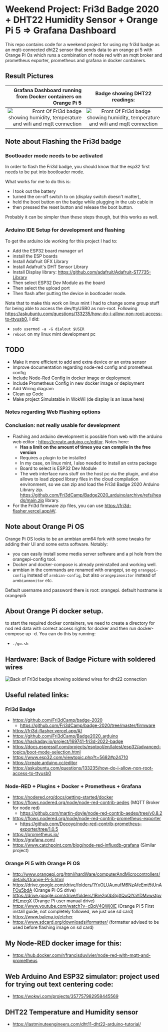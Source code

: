 # Weekend Project: Fri3d Badge 2020 + DHT22 Humidity Sensor + Orange Pi 5 => Grafana Dashboard

This repo contains code for a weekend project for using my fri3d badge as an mqtt-connected dht22 sensor that sends data to an orange pi 5 with Orange Pi Os which runs a combination of node red with an mqtt broker and prometheus exporter, prometheus and grafana in docker containers. 
## Result Pictures 

Grafana Dashboard running from Docker containers on Orange Pi 5 |  Badge showing DHT22 readings:
-------------------------:|:-------------------------:
![Front Of Fri3d badge showing humidity, temperature and wifi and mqtt connection](doc/res/fri3d-dht22-badge-grafana-dashboard-pretty.png) |  ![Front Of Fri3d badge showing humidity, temperature and wifi and mqtt connection](doc/res/fri3d-dht22-badge-front.png)
## Note about Flashing the Fri3d badge
### Bootloader mode needs to be activated
In order to flash the Fri3d badge, you should know that the esp32 first needs to be put into bootloader mode.

What works for me to do this is: 
- I took out the battery
- turned the on-off switch to on (display switch doesn't matter), 
- held the boot button on the badge while plugging in the usb cable in
- then pressed the reset button and release the boot button.

Probably it can be simpler than these steps though, but this works as well.



### Arduino IDE Setup for development and flashing
To get the arduino ide working for this project I had to:
- Add the ESP32 board manager url
- install the ESP boards
- Install Adafruit GFX Library
- Install Adafruit's DHT Sensor Library
- Install Display library: https://github.com/adafruit/Adafruit-ST7735-Library
- Then select ESP32 Dev Module as the board
- Then select the upload port 
- Then flash after putting the device in bootloader mode.

Note that to make this work on linux mint I had to change some group stuff for being able to access the dev/ttyUSB0 as non-root.
Following https://askubuntu.com/questions/133235/how-do-i-allow-non-root-access-to-ttyusb0, I did:
- `sudo usermod -a -G dialout $USER`
- `reboot`
on my linux mint development pc

## TODO
- Make it more efficient to add and extra device or an extra sensor
- Improve documentation regarding node-red config and prometheus config
- Include Node-Red Config in docker image or deployment
- Include Prometheus Config in new docker image or deployment
- Add Wiring diagram
- Clean up Code
- Make project Simulatable in WokWi (de display is an issue here)

### Notes regarding Web Flashing options 
### Conclusion: not really usable for development
- Flashing and arduino development is possible from web with the arduino web editor : https://create.arduino.cc/editor. Notes here:
  - **Has a limit on the amount of times you can compile in the free version**
  - Requires a plugin to be installed
  - In my case, on linux mint, I also needed to install an extra package
  - Board to select is ESP32 Dev Module
  - The web interface runs stuff on the host pc via the plugin, and also allows to load zipped library files in the cloud compilation environment, so we can zip and load the Fri3d Badge 2020 Arduino Library zip. https://github.com/Fri3dCamp/Badge2020_arduino/archive/refs/heads/main.zip library.
- For the Fri3d firmware zip files, you can use https://fri3d-flasher.vercel.app/#/.


## Note about Orange Pi OS
Orange Pi OS looks to be an armbian arm64 fork with some tweaks for adding their UI and some extra software. Notably:
- you can easily install some media server software and a pi hole from the orangepi-config tool.
- Docker and docker-compose is already preinstalled and working well.
- armbian in the commands are renamed with orangepi, so eg `orangepi-config` instead of `armbian-config`, but also `orangepimonitor` instead of `armbianmonitor` etc.

Default username and password there is root: orangepi.
default hostname is orangepi5

## About Orange Pi docker setup.
to start the required docker containers, we need to create a directory for nod red data with correct access rights for docker and then run docker-compose up -d. You can do this by running:
- `./go.sh`

## Hardware: Back of Badge Picture with soldered wires
![Back of Fri3d badge showing soldered wires for dht22 connection](doc/res/fri3d-dht22-badge-back.png)
## Useful related links:
### Fri3d Badge
- https://github.com/Fri3dCamp/badge-2020
  - https://github.com/Fri3dCamp/badge-2020/tree/master/firmware
- https://fri3d-flasher.vercel.app/#/
- https://github.com/Fri3dCamp/Badge2020_arduino
- https://hackaday.io/project/169741-fri3d-2022-badge
- https://docs.espressif.com/projects/esptool/en/latest/esp32/advanced-topics/boot-mode-selection.html
- https://www.esp32.com/viewtopic.php?t=5682#p24710
- https://create.arduino.cc/editor
- https://askubuntu.com/questions/133235/how-do-i-allow-non-root-access-to-ttyusb0

### Node-RED + Plugins + Docker + Prometheus + Grafana
- https://nodered.org/docs/getting-started/docker
- https://flows.nodered.org/node/node-red-contrib-aedes (MQTT Broker for node red)
  - https://github.com/martin-doyle/node-red-contrib-aedes/tree/v0.8.2
- https://flows.nodered.org/node/node-red-contrib-prometheus-exporter
  - https://github.com/Docoyo/node-red-contrib-prometheus-exporter/tree/1.0.5
- https://prometheus.io/
- https://grafana.com/
- https://www.catchpoint.com/blog/node-red-influxdb-grafana (Similar project)

### Orange Pi 5 with Orange Pi OS
- http://www.orangepi.org/html/hardWare/computerAndMicrocontrollers/details/Orange-Pi-5.html
- https://drive.google.com/drive/folders/1YxOLUAunufM6NzAfeEmt5tUnAFOu5bdA (Orange Pi OS drive)
- https://drive.google.com/drive/folders/1Bre2q0bGgXQuQlYaYDMvwstpvtHLmcgX (Orange Pi user manual drive)
- https://www.youtube.com/watch?v=cBqV4QWj0lE (Orange Pi 5 First install guide, not completely followed, we just use sd card)
- https://www.balena.io/etcher
- https://www.sdcard.org/downloads/formatter/ (formatter advised to be used before flashing image on sd card)

## My Node-RED docker image for this:
- https://hub.docker.com/r/francisduvivier/node-red-with-mqtt-and-prometheus

## Web Arduino And ESP32 simulator: project used for trying out text centering code:
- https://wokwi.com/projects/357757982958445569

## DHT22 Temperature and Humidity sensor
- https://lastminuteengineers.com/dht11-dht22-arduino-tutorial/
